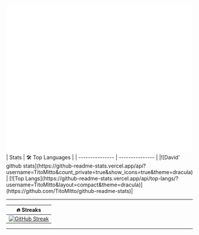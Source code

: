 <div align="center">
	<br>
	<a href="https://github.com/sindresorhus/css-in-readme-like-wat/blame/main/header.svg">
		<img src="index.svg" width="1000" height="400" alt="Click to see the source">
	</a>
	<br>
</div>
| Stats |  <g-emoji class="g-emoji" alias="hammer_and_wrench" fallback-src="https://github.githubassets.com/images/icons/emoji/unicode/1f6e0.png">🛠️</g-emoji> Top Languages | 
| --------------- | --------------- | 
|![David' github stats](https://github-readme-stats.vercel.app/api?username=TitoMitto&count_private=true&show_icons=true&theme=dracula)  | [![Top Langs](https://github-readme-stats.vercel.app/api/top-langs/?username=TitoMitto&layout=compact&theme=dracula)](https://github.com/TitoMitto/github-readme-stats)|
<hr>

| <g-emoji class="g-emoji" alias="fire" fallback-src="https://github.githubassets.com/images/icons/emoji/unicode/1f525.png">🔥</g-emoji> Streaks |
| --------------- 
| [![GitHub Streak](https://github-readme-streak-stats.herokuapp.com/?user=TitoMitto&theme=dracula)](https://git.io/streak-stats)  

<hr/>
<br>
<br>
<br>
<br>
